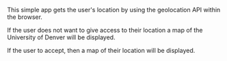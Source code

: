 This simple app gets the user's location by using the geolocation API within the browser.

If the user does not want to give access to their location a map of the University of Denver will be displayed.

If the user to accept, then a map of their location will be displayed.
